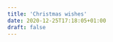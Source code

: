 ```yaml
---
title: 'Christmas wishes'
date: 2020-12-25T17:18:05+01:00
draft: false
---
```

<!doctype html>
<html class="no-js" lang=""> 
 <head> 
  <meta charset="utf-8"> 
  <meta http-equiv="x-ua-compatible" content="ie=edge"> 
  <title>Christmas Wishes</title> 
  <meta name="description" content="Send Christmas Gifts and wishes to your friends"> 
  <meta name="google" content="notranslate"> 
  <meta name="viewport" content="width=device-width, initial-scale=1, shrink-to-fit=no"> 
  <link rel="preconnect" href="https://fonts.gstatic.com"> 
  <link href="https://fonts.googleapis.com/css2?family=Pirata+One&amp;display=swap" rel="stylesheet"> 
  <link href="https://fonts.googleapis.com/css2?family=Redressed&amp;family=Roboto&amp;display=swap" rel="stylesheet"> 
  <link rel="shortcut icon" href="https://sharechat.com/favicon.ico"> 
  <link rel="stylesheet" href="https://wishes.sharechat.com/public/css/main.css"> 
  <!-- <script src="http://localhost:35729/livereload.js"></script> --> 
  <!-- Google Tag Manager --> 
  <script src="">
      (function (w, d, s, l, i) {
        w[l] = w[l] || [];
        w[l].push({ "gtm.start": new Date().getTime(), event: "gtm.js" });
        var f = d.getElementsByTagName(s)[0],
          j = d.createElement(s),
          dl = l != "dataLayer" ? "&l=" + l : "";
        j.async = true;
        j.src = "https://www.googletagmanager.com/gtm.js?id=" + i + dl;
        f.parentNode.insertBefore(j, f);
      })(window, document, "script", "dataLayer", "GTM-NTVQR9L");
    
  </script> 
  <!-- End Google Tag Manager --> 
 </head> 
 <body class="Maw(800px) M(a)"> 
  <!-- Google Tag Manager (noscript) --> 
  <noscript> 
   <iframe src="https://www.googletagmanager.com/ns.html?id=GTM-NTVQR9L" height="0" width="0" style="display: none; visibility: hidden"></iframe> 
  </noscript> 
  <!-- End Google Tag Manager (noscript) --> 
  <div id="root" class="Pos(r) W(100%) Ov(h)"></div> 
  <!-- application content--> 
  <!-- <script src="/js/vendor/modernizr-custom.js"></script> --> 
  <script src="https://code.jquery.com/jquery-3.3.1.min.js" integrity="sha256-FgpCb/KJQlLNfOu91ta32o/NMZxltwRo8QtmkMRdAu8=" crossorigin="anonymous"></script> 
  <script src="https://cdnjs.cloudflare.com/ajax/libs/uuid/8.1.0/uuidv4.min.js"></script> 
  <!-- <script src="/js/plugins.js"></script> --> 
  <script src="https://wishes.sharechat.com/public/js/main.js"></script>  
   
 </body>
</html>
